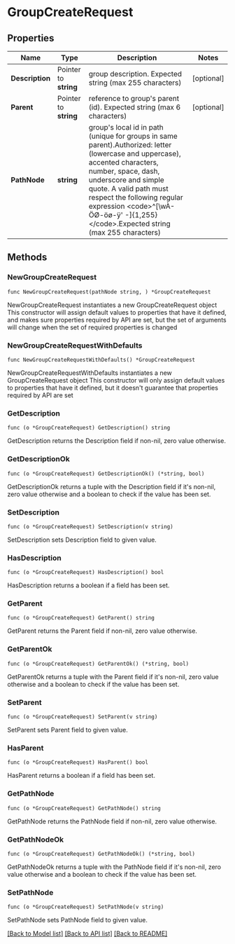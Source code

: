 # GroupCreateRequest

## Properties

Name | Type | Description | Notes
------------ | ------------- | ------------- | -------------
**Description** | Pointer to **string** | group description. Expected string (max 255 characters) | [optional] 
**Parent** | Pointer to **string** | reference to group&#39;s parent (id). Expected string (max 6 characters) | [optional] 
**PathNode** | **string** | group&#39;s local id in path (unique for groups in same parent).Authorized: letter (lowercase and uppercase), accented characters, number, space, dash, underscore and simple quote. A valid path must respect the following regular expression &lt;code&gt;^[\\wÀ-ÖØ-öø-ÿ&#39; -]{1,255}&lt;/code&gt;.Expected string (max 255 characters) | 

## Methods

### NewGroupCreateRequest

`func NewGroupCreateRequest(pathNode string, ) *GroupCreateRequest`

NewGroupCreateRequest instantiates a new GroupCreateRequest object
This constructor will assign default values to properties that have it defined,
and makes sure properties required by API are set, but the set of arguments
will change when the set of required properties is changed

### NewGroupCreateRequestWithDefaults

`func NewGroupCreateRequestWithDefaults() *GroupCreateRequest`

NewGroupCreateRequestWithDefaults instantiates a new GroupCreateRequest object
This constructor will only assign default values to properties that have it defined,
but it doesn't guarantee that properties required by API are set

### GetDescription

`func (o *GroupCreateRequest) GetDescription() string`

GetDescription returns the Description field if non-nil, zero value otherwise.

### GetDescriptionOk

`func (o *GroupCreateRequest) GetDescriptionOk() (*string, bool)`

GetDescriptionOk returns a tuple with the Description field if it's non-nil, zero value otherwise
and a boolean to check if the value has been set.

### SetDescription

`func (o *GroupCreateRequest) SetDescription(v string)`

SetDescription sets Description field to given value.

### HasDescription

`func (o *GroupCreateRequest) HasDescription() bool`

HasDescription returns a boolean if a field has been set.

### GetParent

`func (o *GroupCreateRequest) GetParent() string`

GetParent returns the Parent field if non-nil, zero value otherwise.

### GetParentOk

`func (o *GroupCreateRequest) GetParentOk() (*string, bool)`

GetParentOk returns a tuple with the Parent field if it's non-nil, zero value otherwise
and a boolean to check if the value has been set.

### SetParent

`func (o *GroupCreateRequest) SetParent(v string)`

SetParent sets Parent field to given value.

### HasParent

`func (o *GroupCreateRequest) HasParent() bool`

HasParent returns a boolean if a field has been set.

### GetPathNode

`func (o *GroupCreateRequest) GetPathNode() string`

GetPathNode returns the PathNode field if non-nil, zero value otherwise.

### GetPathNodeOk

`func (o *GroupCreateRequest) GetPathNodeOk() (*string, bool)`

GetPathNodeOk returns a tuple with the PathNode field if it's non-nil, zero value otherwise
and a boolean to check if the value has been set.

### SetPathNode

`func (o *GroupCreateRequest) SetPathNode(v string)`

SetPathNode sets PathNode field to given value.



[[Back to Model list]](../README.md#documentation-for-models) [[Back to API list]](../README.md#documentation-for-api-endpoints) [[Back to README]](../README.md)


